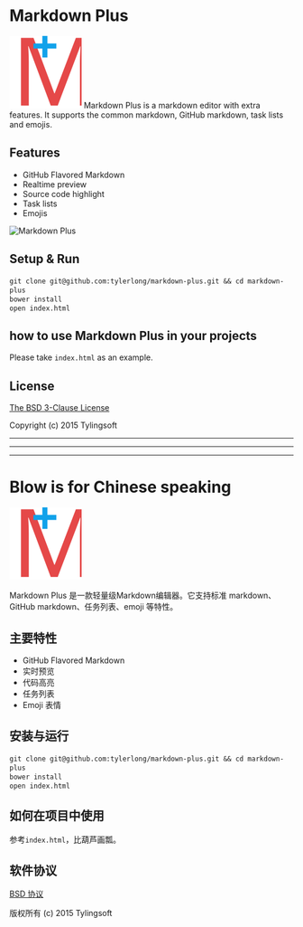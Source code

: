 # Markdown Plus

<img src="icon.svg" width="128"/>
Markdown Plus is a markdown editor with extra features. It supports the common markdown, GitHub markdown, task lists and emojis.


## Features

- GitHub Flavored Markdown
- Realtime preview
- Source code highlight
- Task lists
- Emojis

![Markdown Plus](https://github.com/tylerlong/markdown-plus/raw/master/screenshot.png)


## Setup & Run

```shell
git clone git@github.com:tylerlong/markdown-plus.git && cd markdown-plus
bower install
open index.html
```


## how to use Markdown Plus in your projects

Please take `index.html` as an example.


## License

[The BSD 3-Clause License](http://opensource.org/licenses/BSD-3-Clause)

Copyright (c) 2015 Tylingsoft


---

---

---


# Blow is for Chinese speaking

<img src="icon.svg" width="128"/>

Markdown Plus 是一款轻量级Markdown编辑器。它支持标准 markdown、GitHub markdown、任务列表、emoji 等特性。


## 主要特性

- GitHub Flavored Markdown
- 实时预览
- 代码高亮
- 任务列表
- Emoji 表情


## 安装与运行

```shell
git clone git@github.com:tylerlong/markdown-plus.git && cd markdown-plus
bower install
open index.html
```


## 如何在项目中使用

参考`index.html`，比葫芦画瓢。


## 软件协议

[BSD 协议](http://opensource.org/licenses/BSD-3-Clause)

版权所有 (c) 2015 Tylingsoft

